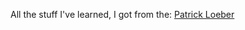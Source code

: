 All the stuff I've learned, I got from the:
<a href="https://www.youtube.com/@patloeber">Patrick Loeber</a>
